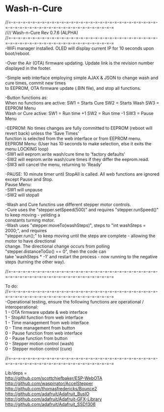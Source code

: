# Wash-n-Cure
//=-=-=-=-=-=-=-=-=-=-=-=-=-=-=-=-=-=-=-=-=-=-=-=-=-=-=-=-=-=-=-=-=-=-=-=-=-=-=-=-=-=-=-=-=-=-=-=-=-=-=-=-=-=  
//// Wash-n-Cure Rev 0.7.6 (ALPHA)  
//=-=-=-=-=-=-=-=-=-=-=-=-=-=-=-=-=-=-=-=-=-=-=-=-=-=-=-=-=-=-=-=-=-=-=-=-=-=-=-=-=-=-=-=-=-=-=-=-=-=-=-=-=-=  
-WiFi manager installed. OLED will display current IP for 10 seconds upon boot/reboot.  
  
-Over the Air (OTA) firmware updating. Update link is the revision number displayed in the footer.  
  
-Simple web interface employing simple AJAX & JSON to change wash and cure times, commit new times  
 to EEPROM, OTA firmware update (.BIN file), and stop all functions.  
  
-Button functions as:  
         When no functions are active: SW1 = Starts Cure        SW2 = Starts Wash       SW3 = EEPROM Menu  
         Wash or Cure active:          SW1 = Run time +1        SW2 = Run time -1       SW3 = Pause Menu  
  
-EEPROM: No times changes are fully committed to EEPROM (reboot will revert back) unless the 'Save Times'  
         function is selected from the web interface or from EEPROM menu.  
         EEPROM Menu: (User has 10 seconds to make selection, else it exits the menu LOCKING loop)  
        -SW1 will eeprom.write wash/cure time to 'factory defaults'  
        -SW2 will eeprom.write wash/cure times if they differ the eeprom.read.  
        -SW3 will cancel the menu, returning to 'Ready'  
  
-PAUSE: 10 minute timer until StopAll is called. All web functions are ignored except Pause and Stop.  
        Pause Menu:  
        -SW1 will unpause  
        -SW2 will stopall  
  
-Wash and Cure functins use different stepper motor controls.  
-Cure uses the "stepper.setSpeed(500)" and requires "stepper.runSpeed()" to keep moving - yeilding a  
 constants turning motor.  
-Wash uses "stepper.moveTo(washSteps)", steps to "int washSteps = 2000;", and requires  
 "stepper.run();" to keep moving until the steps are complete - allowing the motor to have directional  
 change. The directional change occurs from polling "stepper.distanceToGo() == 0", then the code can  
 take 'washSteps * -1' and restart the process - now running to the negative steps (turning the other way).  
  
//=-=-=-=-=-=-=-=-=-=-=-=-=-=-=-=-=-=-=-=-=-=-=-=-=-=-=-=-=-=-=-=-=-=-=-=-=-=-=-=-=-=-=-=-=-=-=-=-=-=-=-=-=-=  
  
  
To do:  
//=-=-=-=-=-=-=-=-=-=-=-=-=-=-=-=-=-=-=-=-=-=-=-=-=-=-=-=-=-=-=-=-=-=-=-=-=-=-=-=-=-=-=-=-=-=-=-=-=-=-=-=-=-=  
-Operational testing, ensure the following functions are operational / interoperational:  
    1 - OTA firmware update & web interface  
    1 - StopAll function from web interface  
    1 - Time management from web interface  
    0 - Time management from button  
    0 - Pause function from web interface  
    0 - Pause function from button  
    0 - Stepper motion control (wash)  
    0 - Stepper motion control (cure)  
  
//=-=-=-=-=-=-=-=-=-=-=-=-=-=-=-=-=-=-=-=-=-=-=-=-=-=-=-=-=-=-=-=-=-=-=-=-=-=-=-=-=-=-=-=-=-=-=-=-=-=-=-=-=-=  
  
Lib/deps =  
        http://github.com/scottchiefbaker/ESP-WebOTA  
        http://github.com/waspinator/AccelStepper  
        http://github.com/thomasfredericks/Bounce2  
        http://github.com/adafruit/Adafruit_BusIO  
        http://github.com/adafruit/Adafruit-GFX-Library  
        http://github.com/adafruit/Adafruit_SSD1306  
